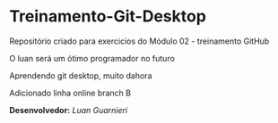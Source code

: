 # Treinamento-Git-Desktop
Repositório criado para exercicios do Módulo 02 - treinamento GitHub

O luan será um ótimo programador no futuro

Aprendendo git desktop, muito dahora

Adicionado linha online branch B

**Desenvolvedor:** _Luan Guarnieri_
